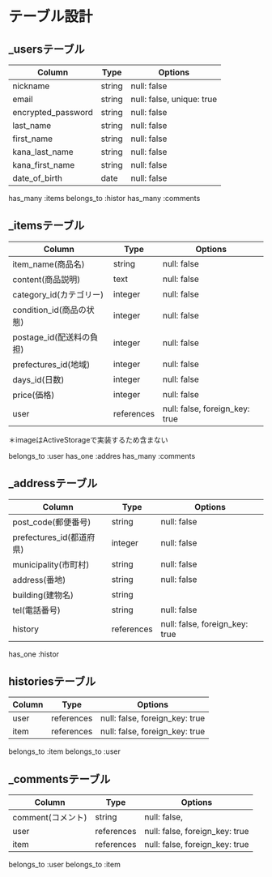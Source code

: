 # テーブル設計
## _usersテーブル

| Column             | Type   | Options     |
| ------------------ | ------ | ----------- |
| nickname           | string | null: false |
| email              | string | null: false, unique: true |
| encrypted_password | string | null: false |
| last_name          | string | null: false |
| first_name         | string | null: false |
| kana_last_name     | string | null: false |
| kana_first_name    | string | null: false |
| date_of_birth      | date    | null: false |


has_many :items
belongs_to :histor
has_many :comments



## _itemsテーブル
| Column                    | Type       | Options     |
| ------------------------  | ------     | ----------- |
| item_name(商品名)          | string     | null: false |
| content(商品説明)          | text       | null: false |
| category_id(カテゴリー)     | integer     | null: false |
| condition_id(商品の状態)   | integer     | null: false |
| postage_id(配送料の負担)    | integer     | null: false |
| prefectures_id(地域)       |integer      | null: false |
| days_id(日数)             | integer     | null: false |
| price(価格)               | integer    | null: false | 
| user                     | references | null: false, foreign_key: true |
＊imageはActiveStorageで実装するため含まない

belongs_to :user
has_one :addres
has_many :comments


## _addressテーブル
| Column               | Type                 | Options     |
| ------------------   | ------               | ----------- |
| post_code(郵便番号)     | string              | null: false |
| prefectures_id(都道府県) | integer            | null: false |
| municipality(市町村)    | string              | null: false |
| address(番地)          | string               | null: false |
| building(建物名)        | string               |             |
| tel(電話番号)            |  string             | null: false |
| history               | references      | null: false, foreign_key: true |


has_one :histor

## historiesテーブル
| Column             | Type           | Options     |
| ------------------ | ------       | ----------- |
| user               | references    | null: false, foreign_key: true |
| item               | references    | null: false, foreign_key: true |

belongs_to :item
belongs_to :user
## _commentsテーブル

| Column           | Type       | Options                        |
| -------          | ---------- | ------------------------------ |
| comment(コメント) | string     | null: false,                   |
| user             | references | null: false, foreign_key: true |
| item             | references | null: false, foreign_key: true |

belongs_to :user
belongs_to :item
